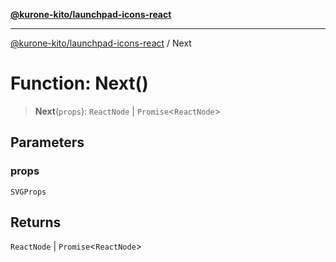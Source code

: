 [**@kurone-kito/launchpad-icons-react**](../README.md)

***

[@kurone-kito/launchpad-icons-react](../globals.md) / Next

# Function: Next()

> **Next**(`props`): `ReactNode` \| `Promise`\<`ReactNode`\>

## Parameters

### props

`SVGProps`

## Returns

`ReactNode` \| `Promise`\<`ReactNode`\>
